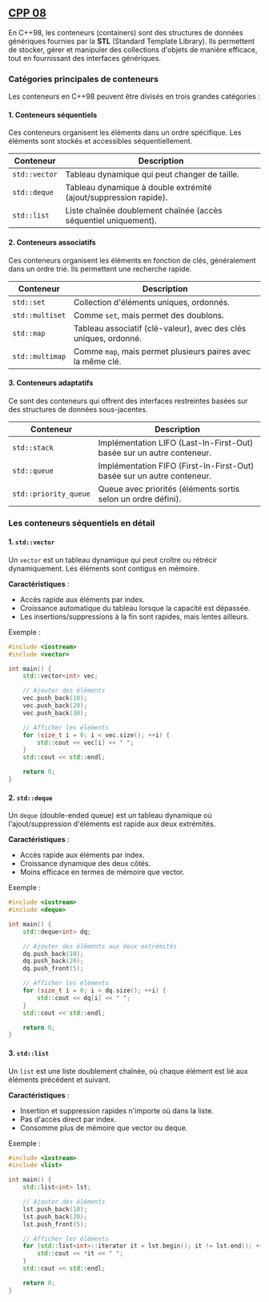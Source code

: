## [CPP 08](./ressources/fr.subject.pdf)

En C++98, les conteneurs (containers) sont des structures de données génériques fournies par la **STL** (Standard Template Library).
Ils permettent de stocker, gérer et manipuler des collections d'objets de manière efficace, tout en fournissant des interfaces génériques.

### Catégories principales de conteneurs
Les conteneurs en C++98 peuvent être divisés en trois grandes catégories :

#### 1. Conteneurs séquentiels
Ces conteneurs organisent les éléments dans un ordre spécifique. Les éléments sont stockés et accessibles séquentiellement.

| Conteneur     | Description                                                              |
|---------------|--------------------------------------------------------------------------|
| `std::vector` | Tableau dynamique qui peut changer de taille.                           |
| `std::deque`  | Tableau dynamique à double extrémité (ajout/suppression rapide).         |
| `std::list`   | Liste chaînée doublement chaînée (accès séquentiel uniquement).          |

#### 2. Conteneurs associatifs
Ces conteneurs organisent les éléments en fonction de clés, généralement dans un ordre trié. Ils permettent une recherche rapide.

| Conteneur       | Description                                                              |
|-----------------|--------------------------------------------------------------------------|
| `std::set`      | Collection d'éléments uniques, ordonnés.                                 |
| `std::multiset` | Comme `set`, mais permet des doublons.                                   |
| `std::map`      | Tableau associatif (clé-valeur), avec des clés uniques, ordonné.         |
| `std::multimap` | Comme `map`, mais permet plusieurs paires avec la même clé.             |

#### 3. Conteneurs adaptatifs
Ce sont des conteneurs qui offrent des interfaces restreintes basées sur des structures de données sous-jacentes.

| Conteneur          | Description                                                          |
|--------------------|----------------------------------------------------------------------|
| `std::stack`       | Implémentation LIFO (Last-In-First-Out) basée sur un autre conteneur. |
| `std::queue`       | Implémentation FIFO (First-In-First-Out) basée sur un autre conteneur.|
| `std::priority_queue` | Queue avec priorités (éléments sortis selon un ordre défini).      |

### Les conteneurs séquentiels en détail
#### 1. `std::vector`
Un `vector` est un tableau dynamique qui peut croître ou rétrécir dynamiquement. Les éléments sont contigus en mémoire.

**Caractéristiques** :
- Accès rapide aux éléments par index.
- Croissance automatique du tableau lorsque la capacité est dépassée.
- Les insertions/suppressions à la fin sont rapides, mais lentes ailleurs.

Exemple :
```cpp
#include <iostream>
#include <vector>

int main() {
    std::vector<int> vec;

    // Ajouter des éléments
    vec.push_back(10);
    vec.push_back(20);
    vec.push_back(30);

    // Afficher les éléments
    for (size_t i = 0; i < vec.size(); ++i) {
        std::cout << vec[i] << " ";
    }
    std::cout << std::endl;

    return 0;
}
```

#### 2. `std::deque`
Un `deque` (double-ended queue) est un tableau dynamique où l'ajout/suppression d'éléments est rapide aux deux extrémités.

**Caractéristiques** :
- Accès rapide aux éléments par index.
- Croissance dynamique des deux côtés.
- Moins efficace en termes de mémoire que vector.

Exemple :
```cpp
#include <iostream>
#include <deque>

int main() {
    std::deque<int> dq;

    // Ajouter des éléments aux deux extrémités
    dq.push_back(10);
    dq.push_back(20);
    dq.push_front(5);

    // Afficher les éléments
    for (size_t i = 0; i < dq.size(); ++i) {
        std::cout << dq[i] << " ";
    }
    std::cout << std::endl;

    return 0;
}
```

#### 3. `std::list`
Un `list` est une liste doublement chaînée, où chaque élément est lié aux éléments précédent et suivant.

**Caractéristiques** :
- Insertion et suppression rapides n'importe où dans la liste.
- Pas d'accès direct par index.
- Consomme plus de mémoire que vector ou deque.

Exemple :
```cpp
#include <iostream>
#include <list>

int main() {
    std::list<int> lst;

    // Ajouter des éléments
    lst.push_back(10);
    lst.push_back(20);
    lst.push_front(5);

    // Afficher les éléments
    for (std::list<int>::iterator it = lst.begin(); it != lst.end(); ++it) {
        std::cout << *it << " ";
    }
    std::cout << std::endl;

    return 0;
}
```